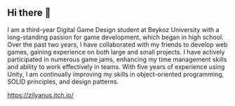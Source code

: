 ## Hi there 👋

I am a third-year Digital Game Design student at Beykoz University with a long-standing
passion for game development, which began in high school. Over the past two years, I have
collaborated with my friends to develop web games, gaining experience on both large and
small projects. I have actively participated in numerous game jams, enhancing my time
management skills and ability to work effectively in teams. With five years of experience using
Unity, I am continually improving my skills in object-oriented programming, SOLID principles,
and design patterns.

https://zilyanus.itch.io/

<!--
**Zilyanus/Zilyanus** is a ✨ _special_ ✨ repository because its `README.md` (this file) appears on your GitHub profile.

Here are some ideas to get you started:

- 🔭 I’m currently working on ...
- 🌱 I’m currently learning ...
- 👯 I’m looking to collaborate on ...
- 🤔 I’m looking for help with ...
- 💬 Ask me about ...
- 📫 How to reach me: ...
- 😄 Pronouns: ...
- ⚡ Fun fact: ...
-->
